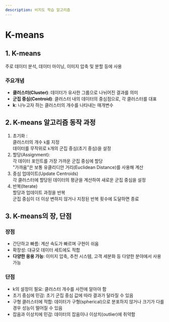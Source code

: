 ```yaml
---
description: 비지도 학습 알고리즘
---
```


# K-means

## 1. K-means

주로 데이터 분석, 데이터 마이닝, 이미지 압축 및 분할 등에 사용

### 주요개념

* **클러스터(Cluster)**: 데이터가 유사한 그룹으로 나뉘어진 결과를 의미
* **군집 중심(Centroid)**: 클러스터 내의 데이터의 중심점으로, 각 클러스터를 대표
* **k**: 나누고자 하는 클러스터의 개수를 나타내는 매개변수



## 2. K-means 알고리즘 동작 과정

1. 초기화 : \
   클러스터의 개수 `k`를 지정\
   데이터를 무작위로 `k`개의 군집 중심(초기 중심)을 설정
2. 할당(Assignment):\
   각 데이터 포인트를 가장 가까운 군집 중심에 할당\
   "가까움"은 보통 유클리디안 거리(Euclidean Distance)를 사용해 계산
3. 중심 업데이트(Update Centroids)\
   각 클러스터에 할당된 데이터의 평균을 계산하여 새로운 군집 중심을 설정
4. 반복(Iterate)\
   할당과 업데이트 과정을 반복\
   군집 중심이 더 이상 변하지 않거나 지정된 반복 횟수에 도달하면 종료



## 3. K-means의 장, 단점

### 장점

* 간단하고 빠름: 계산 속도가 빠르며 구현이 쉬움
* 확장성: 대규모 데이터 세트에도 적합
* **다양한 응용 가능**: 이미지 압축, 추천 시스템, 고객 세분화 등 다양한 분야에서 사용 가능

### 단점

* k의 설정이 필요: 클러스터 개수를 사전에 알아야 함
* 초기 중심에 민감: 초기 군집 중심 값에 따라 결과가 달라질 수 있음
* 구형 클러스터에 적합: 데이터가 구형(spherical)으로 분포하지 않거나 크기가 다를 경우 성능이 떨어질 수 있음
* 잡음과 이상치에 민감: 데이터의 잡음이나 이상치(outlier)에 취약함















